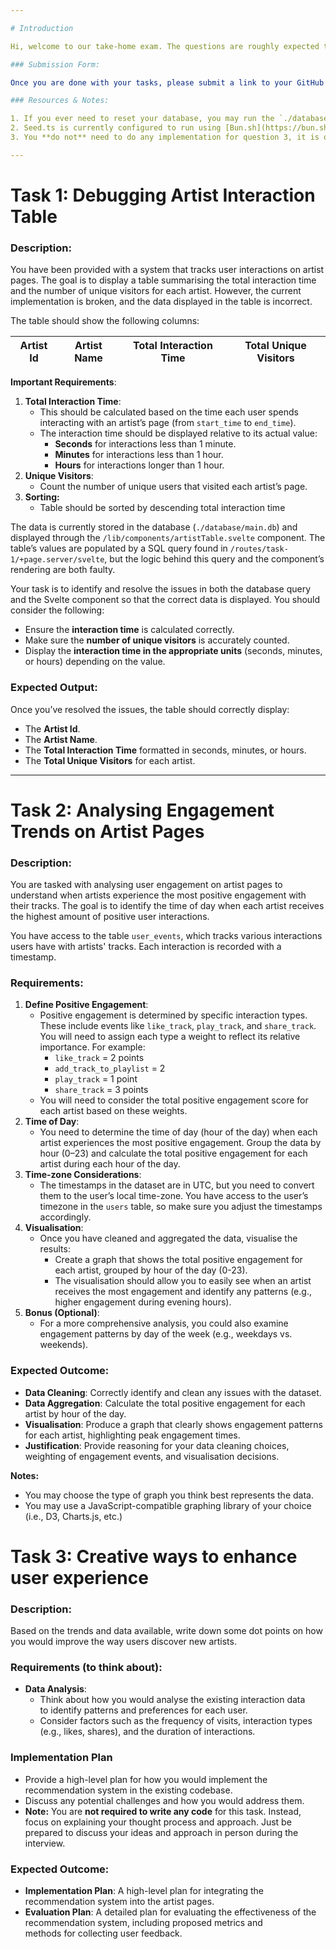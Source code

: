 ```yaml
---

# Introduction

Hi, welcome to our take-home exam. The questions are roughly expected to take between 3 - 4 hours of your time, and you have until 9AM on Monday, 2nd December, to submit it.

### Submission Form:

Once you are done with your tasks, please submit a link to your GitHub repository to this link: [Take-home Test Submission Form](https://www.notion.so/14cab4c2609480d4ae31fb2bd99b85e4?pvs=21) 

### Resources & Notes:

1. If you ever need to reset your database, you may run the `./database/seed.ts`. 
2. Seed.ts is currently configured to run using [Bun.sh](https://bun.sh/), but you are allowed to change it as per your preference
3. You **do not** need to do any implementation for question 3, it is only there to test creativity and lateral thinking

---
```


# **Task 1: Debugging Artist Interaction Table**

### **Description:**

You have been provided with a system that tracks user interactions on artist pages. The goal is to display a table summarising the total interaction time and the number of unique visitors for each artist. However, the current implementation is broken, and the data displayed in the table is incorrect.

The table should show the following columns:

| Artist Id | Artist Name | Total Interaction Time | Total Unique Visitors |
| --- | --- | --- | --- |

**Important Requirements**:

1. **Total Interaction Time**:
    - This should be calculated based on the time each user spends interacting with an artist’s page (from `start_time` to `end_time`).
    - The interaction time should be displayed relative to its actual value:
        - **Seconds** for interactions less than 1 minute.
        - **Minutes** for interactions less than 1 hour.
        - **Hours** for interactions longer than 1 hour.
2. **Unique Visitors**:
    - Count the number of unique users that visited each artist’s page.
3. **Sorting:**
    - Table should be sorted by descending total interaction time

The data is currently stored in the database (`./database/main.db`) and displayed through the `/lib/components/artistTable.svelte` component. The table’s values are populated by a SQL query found in `/routes/task-1/+page.server/svelte`, but the logic behind this query and the component’s rendering are both faulty.

Your task is to identify and resolve the issues in both the database query and the Svelte component so that the correct data is displayed. You should consider the following:

- Ensure the **interaction time** is calculated correctly.
- Make sure the **number of unique visitors** is accurately counted.
- Display the **interaction time in the appropriate units** (seconds, minutes, or hours) depending on the value.

### **Expected Output**:

Once you’ve resolved the issues, the table should correctly display:

- The **Artist Id**.
- The **Artist Name**.
- The **Total Interaction Time** formatted in seconds, minutes, or hours.
- The **Total Unique Visitors** for each artist.

---

# **Task 2: Analysing Engagement Trends on Artist Pages**

### **Description:**

You are tasked with analysing user engagement on artist pages to understand when artists experience the most positive engagement with their tracks. The goal is to identify the time of day when each artist receives the highest amount of positive user interactions.

You have access to the table `user_events`, which tracks various interactions users have with artists' tracks. Each interaction is recorded with a timestamp.

### **Requirements**:

1. **Define Positive Engagement**:
    - Positive engagement is determined by specific interaction types. These include events like `like_track`, `play_track`, and `share_track`. You will need to assign each type a weight to reflect its relative importance. For example:
        - `like_track` = 2 points
        - `add_track_to_playlist` = 2
        - `play_track` = 1 point
        - `share_track` = 3 points
    - You will need to consider the total positive engagement score for each artist based on these weights.
2. **Time of Day**:
    - You need to determine the time of day (hour of the day) when each artist experiences the most positive engagement. Group the data by hour (0–23) and calculate the total positive engagement for each artist during each hour of the day.
3. **Time-zone Considerations**:
    - The timestamps in the dataset are in UTC, but you need to convert them to the user’s local time-zone. You have access to the user’s timezone in the `users` table, so make sure you adjust the timestamps accordingly.
4. **Visualisation**:
    - Once you have cleaned and aggregated the data, visualise the results:
        - Create a graph that shows the total positive engagement for each artist, grouped by hour of the day (0-23).
        - The visualisation should allow you to easily see when an artist receives the most engagement and identify any patterns (e.g., higher engagement during evening hours).
5. **Bonus (Optional)**:
    - For a more comprehensive analysis, you could also examine engagement patterns by day of the week (e.g., weekdays vs. weekends).

### **Expected Outcome**:

- **Data Cleaning**: Correctly identify and clean any issues with the dataset.
- **Data Aggregation**: Calculate the total positive engagement for each artist by hour of the day.
- **Visualisation**: Produce a graph that clearly shows engagement patterns for each artist, highlighting peak engagement times.
- **Justification**: Provide reasoning for your data cleaning choices, weighting of engagement events, and visualisation decisions.

**Notes:**

- You may choose the type of graph you think best represents the data.
- You may use a JavaScript-compatible graphing library of your choice (i.e., D3, Charts.js, etc.)

# **Task 3: Creative ways to enhance user experience**

### **Description:**

Based on the trends and data available, write down some dot points on how you would improve the way users discover new artists. 

### **Requirements (to think about):**

- **Data Analysis**:
    - Think about how you would analyse the existing interaction data to identify patterns and preferences for each user.
    - Consider factors such as the frequency of visits, interaction types (e.g., likes, shares), and the duration of interactions.

### **Implementation Plan**

- Provide a high-level plan for how you would implement the recommendation system in the existing codebase.
- Discuss any potential challenges and how you would address them.
- **Note:** You are **not required to write any code** for this task. Instead, focus on explaining your thought process and approach. Just be prepared to discuss your ideas and approach in person during the interview.

### **Expected Outcome:**

- **Implementation Plan**: A high-level plan for integrating the recommendation system into the artist pages.
- **Evaluation Plan**: A detailed plan for evaluating the effectiveness of the recommendation system, including proposed metrics and methods for collecting user feedback.
